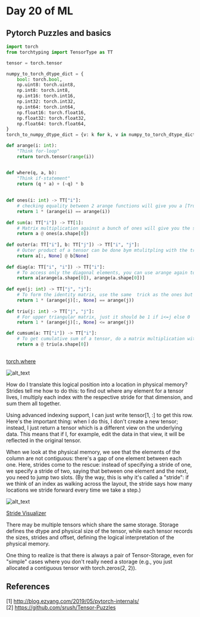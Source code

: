 # Day 20 of ML 

## Pytorch Puzzles and basics 

```python
import torch
from torchtyping import TensorType as TT

tensor = torch.tensor

numpy_to_torch_dtype_dict = {
    bool: torch.bool,
    np.uint8: torch.uint8,
    np.int8: torch.int8,
    np.int16: torch.int16,
    np.int32: torch.int32,
    np.int64: torch.int64,
    np.float16: torch.float16,
    np.float32: torch.float32,
    np.float64: torch.float64,
}
torch_to_numpy_dtype_dict = {v: k for k, v in numpy_to_torch_dtype_dict.items()}

def arange(i: int):
    "Think for-loop"
    return torch.tensor(range(i))


def where(q, a, b):
    "Think if-statement"
    return (q * a) + (~q) * b
    
    
def ones(i: int) -> TT["i"]:
    # checking equality between 2 arange functions will give you a [True,True,...True] tensort that you can convert to ones
    return 1 * (arange(i) == arange(i))  
    
def sum(a: TT["i"]) -> TT[1]:
    # Matrix multiplication against a bunch of ones will give you the sum
    return a @ ones(a.shape[0])
    
def outer(a: TT["i"], b: TT["j"]) -> TT["i", "j"]:
    # Outer product of a tensor can be done bym mtulitpling with the transpose to get n x n
    return a[:, None] @ b[None] 
    
def diag(a: TT["i", "i"]) -> TT["i"]:
    # To access only the diagonal elements, you can use arange again to have (i,i) indices
    return a[arange(a.shape[0]), arange(a.shape[0])]
    
def eye(j: int) -> TT["j", "j"]:
    # To form the identity matrix, use the same  trick as the ones but with an outer broadcast boolean comparison
    return 1 * (arange(j)[:, None] == arange(j))
    
def triu(j: int) -> TT["j", "j"]:
    # For upper triangular matrix, just it should be 1 if i<=j else 0
    return 1 * (arange(j)[:, None] <= arange(j))

def cumsum(a: TT["i"]) -> TT["i"]:
    # To get cumulative sum of a tensor, do a matrix multiplication with a triu
    return a @ triu(a.shape[0])
    


```

[torch.where](https://pytorch.org/docs/stable/generated/torch.where.html#torch.where)

![alt_text](http://blog.ezyang.com/img/pytorch-internals/slide-06.png)

How do I translate this logical position into a location in physical memory? Strides tell me how to do this: to find out where any element for a tensor lives, I multiply each index with the respective stride for that dimension, and sum them all together.

Using advanced indexing support, I can just write tensor[1, :] to get this row. Here's the important thing: when I do this, I don't create a new tensor; instead, I just return a tensor which is a different view on the underlying data. This means that if I, for example, edit the data in that view, it will be reflected in the original tensor.

When we look at the physical memory, we see that the elements of the column are not contiguous: there's a gap of one element between each one. Here, strides come to the rescue: instead of specifying a stride of one, we specify a stride of two, saying that between one element and the next, you need to jump two slots. (By the way, this is why it's called a "stride": if we think of an index as walking across the layout, the stride says how many locations we stride forward every time we take a step.)

![alt_text](http://blog.ezyang.com/img/pytorch-internals/slide-10.png)

[Stride Visualizer](https://ezyang.github.io/stride-visualizer/index.html)

There may be multiple tensors which share the same storage. Storage defines the dtype and physical size of the tensor, while each tensor records the sizes, strides and offset, defining the logical interpretation of the physical memory.

One thing to realize is that there is always a pair of Tensor-Storage, even for "simple" cases where you don't really need a storage (e.g., you just allocated a contiguous tensor with torch.zeros(2, 2)).

**References**
------------
[1]  http://blog.ezyang.com/2019/05/pytorch-internals/  
[2]  https://github.com/srush/Tensor-Puzzles
